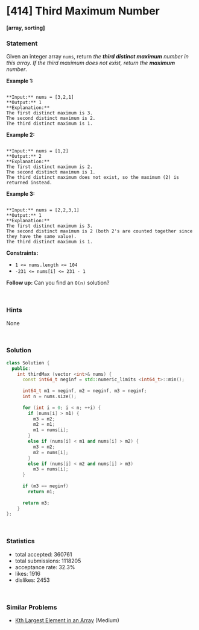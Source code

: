 # [414] Third Maximum Number

**[array, sorting]**

### Statement

Given an integer array `nums`, return *the **third distinct maximum** number in this array. If the third maximum does not exist, return the **maximum** number*.


**Example 1:**

```

**Input:** nums = [3,2,1]
**Output:** 1
**Explanation:**
The first distinct maximum is 3.
The second distinct maximum is 2.
The third distinct maximum is 1.

```

**Example 2:**

```

**Input:** nums = [1,2]
**Output:** 2
**Explanation:**
The first distinct maximum is 2.
The second distinct maximum is 1.
The third distinct maximum does not exist, so the maximum (2) is returned instead.

```

**Example 3:**

```

**Input:** nums = [2,2,3,1]
**Output:** 1
**Explanation:**
The first distinct maximum is 3.
The second distinct maximum is 2 (both 2's are counted together since they have the same value).
The third distinct maximum is 1.

```

**Constraints:**
* `1 <= nums.length <= 104`
* `-231 <= nums[i] <= 231 - 1`


**Follow up:** Can you find an `O(n)` solution?

<br>

### Hints

None

<br>

### Solution

```cpp
class Solution {
  public:
    int thirdMax (vector <int>& nums) {
      const int64_t neginf = std::numeric_limits <int64_t>::min();
      
      int64_t m1 = neginf, m2 = neginf, m3 = neginf;
      int n = nums.size();
      
      for (int i = 0; i < n; ++i) {
        if (nums[i] > m1) {
          m3 = m2;
          m2 = m1;
          m1 = nums[i];
        }
        else if (nums[i] < m1 and nums[i] > m2) {
          m3 = m2;
          m2 = nums[i];
        }
        else if (nums[i] < m2 and nums[i] > m3)
          m3 = nums[i];
      }
      
      if (m3 == neginf)
        return m1;
      
      return m3;
    }
};
```

<br>

### Statistics

- total accepted: 360761
- total submissions: 1118205
- acceptance rate: 32.3%
- likes: 1916
- dislikes: 2453

<br>

### Similar Problems

- [Kth Largest Element in an Array](https://leetcode.com/problems/kth-largest-element-in-an-array) (Medium)
